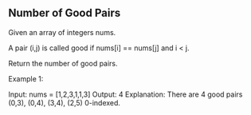 ## Number of Good Pairs

Given an array of integers nums.

A pair (i,j) is called good if nums[i] == nums[j] and i < j.

Return the number of good pairs.

Example 1:

Input: nums = [1,2,3,1,1,3]
Output: 4
Explanation: There are 4 good pairs (0,3), (0,4), (3,4), (2,5) 0-indexed.
